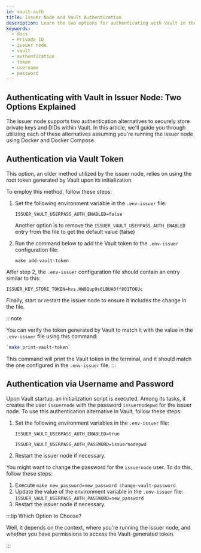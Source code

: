 ```yaml
---
id: vault-auth
title: Issuer Node and Vault Authentication
description: Learn the two options for authenticating with Vault in the Issuer Node.
keywords:
  - docs
  - Privado ID
  - issuer node
  - vault
  - authentication
  - token
  - username
  - password
---
```


## Authenticating with Vault in Issuer Node: Two Options Explained

The issuer node supports two authentication alternatives to securely store private keys and DIDs within Vault.
In this article, we'll guide you through utilizing each of these alternatives assuming you're running the issuer node using Docker and Docker Compose.

## Authentication via Vault Token

This option, an older method utilized by the issuer node, relies on using the root token generated by Vault upon its initialization.

To employ this method, follow these steps:

1. Set the following environment variable in the `.env-issuer` file:

   `ISSUER_VAULT_USERPASS_AUTH_ENABLED=false`

   Another option is to remove the `ISSUER_VAULT_USERPASS_AUTH_ENABLED` entry from the file to get the default value (false)

2. Run the command below to add the Vault token to the `.env-issuer` configuration file:

   `make add-vault-token`

After step 2, the `.env-issuer` configuration file should contain an entry similar to this:

`ISSUER_KEY_STORE_TOKEN=hvs.HW8Qup9s6LBUA0ff8Q1TO6Uc`

Finally, start or restart the issuer node to ensure it includes the change in the file.

:::note

You can verify the token generated by Vault to match it with the value in the `.env-issuer` file using this command:

```bash
`make print-vault-token`
```

This command will print the Vault token in the terminal, and it should match the one configured in the `.env-issuer` file.
:::

## Authentication via Username and Password

Upon Vault startup, an initialization script is executed. Among its tasks, it creates the user `issuernode` with the password `issuernodepwd` for the issuer node. To use this authentication alternative in Vault, follow these steps:

1. Set the following environment variables in the `.env-issuer` file:

   `ISSUER_VAULT_USERPASS_AUTH_ENABLED=true`

   `ISSUER_VAULT_USERPASS_AUTH_PASSWORD=issuernodepwd`

2. Restart the issuer node if necessary.

You might want to change the password for the `issuernode` user. To do this, follow these steps:

1. Execute `make new_password=new_password change-vault-password`
2. Update the value of the environment variable in the `.env-issuer` file: `ISSUER_VAULT_USERPASS_AUTH_PASSWORD=new_password`
3. Restart the issuer node if necessary.

:::tip Which Option to Choose?

Well, it depends on the context, where you're running the issuer node, and whether you have permissions to access the Vault-generated token.

:::
